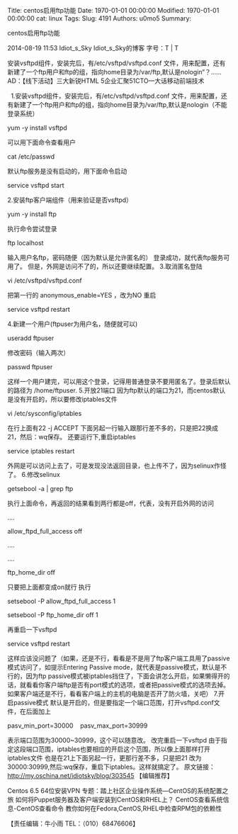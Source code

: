 Title: centos启用ftp功能
Date: 1970-01-01 00:00:00
Modified: 1970-01-01 00:00:00
cat: linux
Tags: 
Slug: 4191
Authors: u0mo5 
Summary: 

centos启用ftp功能

2014-08-19 11:53 Idiot_s_Sky Idiot_s_Sky的博客 字号：T | T




安装vsftpd组件，安装完后，有/etc/vsftpd/vsftpd.conf 文件，用来配置，还有新建了一个ftp用户和ftp的组，指向home目录为/var/ftp,默认是nologin“？……
AD：【线下活动】三大新锐HTML 5企业汇聚51CTO—大话移动前端技术



 
1.安装vsftpd组件，安装完后，有/etc/vsftpd/vsftpd.conf 文件，用来配置，还有新建了一个ftp用户和ftp的组，指向home目录为/var/ftp,默认是nologin（不能登录系统）


yum -y install vsftpd 


可以用下面命令查看用户



cat /etc/passwd 



默认ftp服务是没有启动的，用下面命令启动



service vsftpd start 



2.安装ftp客户端组件（用来验证是否vsftpd）



yum -y install ftp 



执行命令尝试登录



ftp localhost 



输入用户名ftp，密码随便（因为默认是允许匿名的）
登录成功，就代表ftp服务可用了。
但是，外网是访问不了的，所以还要继续配置。
3.取消匿名登陆



vi /etc/vsftpd/vsftpd.conf 



把第一行的 anonymous_enable=YES ，改为NO
重启



service vsftpd restart 



4.新建一个用户(ftpuser为用户名，随便就可以)



useradd ftpuser 



修改密码（输入两次）



passwd ftpuser 



这样一个用户建完，可以用这个登录，记得用普通登录不要用匿名了。登录后默认的路径为 /home/ftpuser.
5.开放21端口
因为ftp默认的端口为21，而centos默认是没有开启的，所以要修改iptables文件



vi /etc/sysconfig/iptables 



在行上面有22 -j ACCEPT 下面另起一行输入跟那行差不多的，只是把22换成21，然后：wq保存。
还要运行下,重启iptables



service iptables restart 



外网是可以访问上去了，可是发现没法返回目录，也上传不了，因为selinux作怪了。
6.修改selinux



getsebool -a | grep ftp 



执行上面命令，再返回的结果看到两行都是off，代表，没有开启外网的访问



....   


allow_ftpd_full_access off   


....  


....  


ftp_home_dir off 



只要把上面都变成on就行
执行



setsebool -P allow_ftpd_full_access 1   


setsebool -P ftp_home_dir off 1 



再重启一下vsftpd



service vsftpd restart 



这样应该没问题了（如果，还是不行，看看是不是用了ftp客户端工具用了passive模式访问了，如提示Entering Passive mode，就代表是passive模式，默认是不行的，因为ftp passive模式被iptables挡住了，下面会讲怎么开启，如果懒得开的话，就看看你客户端ftp是否有port模式的选项，或者把passive模式的选项去掉。如果客户端还是不行，看看客户端上的主机的电脑是否开了防火墙，关吧）
7.开启passive模式
默认是开启的，但是要指定一个端口范围，打开vsftpd.conf文件，在后面加上

pasv_min_port=30000   
pasv_max_port=30999  

表示端口范围为30000~30999，这个可以随意改。
改完重启一下vsftpd
由于指定这段端口范围，iptables也要相应的开启这个范围，所以像上面那样打开iptables文件
也是在21上下面另起一行，更那行差不多，只是把21 改为30000:30999,然后:wq保存，重启下iptables。这样就搞定了。
原文链接：http://my.oschina.net/idiotsky/blog/303545
【编辑推荐】

Centos 6.5 64位安装VPN
专题：踏上社区企业操作系统—CentOS的系统配置之旅
如何将Puppet服务器及客户端安装到CentOS和RHEL上？
CentOS查看系统信息-CentOS查看命令
教你如何在Fedora,CentOS,RHEL中检查RPM包的依赖性

【责任编辑：牛小雨 TEL：（010）68476606】


